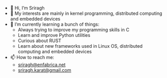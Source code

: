 - 👋 Hi, I’m Sriragh
- 👀 My interests are mainly in kernel programming, distributed computing and embedded devices 
- 🌱 I’m currently learning a bunch of things:
    - Always trying to improve my programming skills in C
    - Learn and improve Python utilities
    - Curious about RUST
    - Learn about new frameworks used in Linux OS, distributed computing and embedded devices   
- 📫 How to reach me:
    - sriragh@enfabrica.net
    - sriragh.karat@gmail.com   

<!---
skarat-enf/skarat-enf is a ✨ special ✨ repository because its `README.md` (this file) appears on your GitHub profile.
You can click the Preview link to take a look at your changes.
--->
